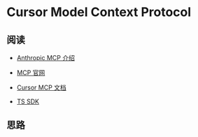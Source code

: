 # Cursor Model Context Protocol

## 阅读

- [Anthropic MCP 介绍](https://www.anthropic.com/news/model-context-protocol)

- [MCP 官网](https://modelcontextprotocol.io/introduction)

- [Cursor MCP 文档](https://docs.cursor.com/context/model-context-protocol)

- [TS SDK](https://github.com/modelcontextprotocol/typescript-sdk)

## 思路



